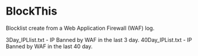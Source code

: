 # BlockThis
  
  
Blocklist create from a Web Application Firewall (WAF) log.
  
  
3Day_IPLlist.txt - IP Banned by WAF in the last 3 day.
40Day_IPList.txt - IP Banned by WAF in the last 40 day.  
